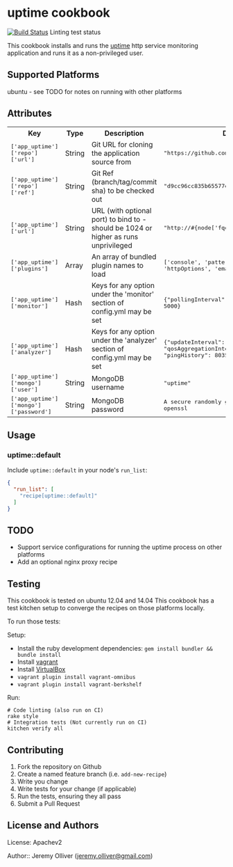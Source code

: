 # uptime cookbook

[![Build Status](https://travis-ci.org/jeremyolliver/cookbook-uptime.svg?branch=master)](https://travis-ci.org/jeremyolliver/cookbook-uptime) Linting test status

This cookbook installs and runs the [uptime](https://github.com/fzaninotto/uptime) http service monitoring application and runs it as a non-privileged user.

## Supported Platforms

ubuntu - see TODO for notes on running with other platforms

## Attributes

<table>
  <tr>
    <th>Key</th>
    <th>Type</th>
    <th>Description</th>
    <th>Default</th>
  </tr>
  <tr>
    <td><tt>['app_uptime']['repo']['url']</tt></td>
    <td>String</td>
    <td>Git URL for cloning the application source from</td>
    <td><tt>"https://github.com/fzaninotto/uptime.git"</tt></td>
  </tr>
  <tr>
    <td><tt>['app_uptime']['repo']['ref']</tt></td>
    <td>String</td>
    <td>Git Ref (branch/tag/commit sha) to be checked out</td>
    <td><tt>"d9cc96cc835b65577e9bc8c94625eb2706a1b923"</tt></td>
  </tr>
  <tr>
    <td><tt>['app_uptime']['url']</tt></td>
    <td>String</td>
    <td>URL (with optional port) to bind to - should be 1024 or higher as runs unprivileged</td>
    <td><tt>"http://#{node['fqdn']}:3000"</tt></td>
  </tr>
  <tr>
    <td><tt>['app_uptime']['plugins']</tt></td>
    <td>Array</td>
    <td>An array of bundled plugin names to load</td>
    <td><tt>['console', 'patternMatcher', 'httpOptions', 'email']</tt></td>
  </tr>
  <tr>
    <td><tt>['app_uptime']['monitor']</tt></td>
    <td>Hash</td>
    <td>Keys for any option under the 'monitor' section of config.yml may be set</td>
    <td><tt>{"pollingInterval": 10000, "timeout": 5000}</tt></td>
  </tr>
  <tr>
    <td><tt>['app_uptime']['analyzer']</tt></td>
    <td>Hash</td>
    <td>Keys for any option under the 'analyzer' section of config.yml may be set</td>
    <td><tt>{"updateInterval": 60000, "qosAggregationInterval": 600000, "pingHistory": 8035200000}</tt></td>
  </tr>
  <tr>
    <td><tt>['app_uptime']['mongo']['user']</tt></td>
    <td>String</td>
    <td>MongoDB username</td>
    <td><tt>"uptime"</tt></td>
  </tr>
  <tr>
    <td><tt>['app_uptime']['mongo']['password']</tt></td>
    <td>String</td>
    <td>MongoDB password</td>
    <td><tt>A secure randomly generated value by openssl</tt></td>
  </tr>
</table>

## Usage

### uptime::default

Include `uptime::default` in your node's `run_list`:

```json
{
  "run_list": [
    "recipe[uptime::default]"
  ]
}
```

## TODO

* Support service configurations for running the uptime process on other platforms
* Add an optional nginx proxy recipe

## Testing

This cookbook is tested on ubuntu 12.04 and 14.04
This cookbook has a test kitchen setup to converge the recipes on those platforms locally.

To run those tests:

Setup:

* Install the ruby development dependencies: `gem install bundler && bundle install`
* Install [vagrant](https://www.vagrantup.com/)
* Install [VirtualBox](https://www.virtualbox.org/)
* `vagrant plugin install vagrant-omnibus`
* `vagrant plugin install vagrant-berkshelf`

Run:

    # Code linting (also run on CI)
    rake style
    # Integration tests (Not currently run on CI)
    kitchen verify all

## Contributing

1. Fork the repository on Github
2. Create a named feature branch (i.e. `add-new-recipe`)
3. Write you change
4. Write tests for your change (if applicable)
5. Run the tests, ensuring they all pass
6. Submit a Pull Request

## License and Authors

License: Apachev2

Author:: Jeremy Olliver (<jeremy.olliver@gmail.com>)
